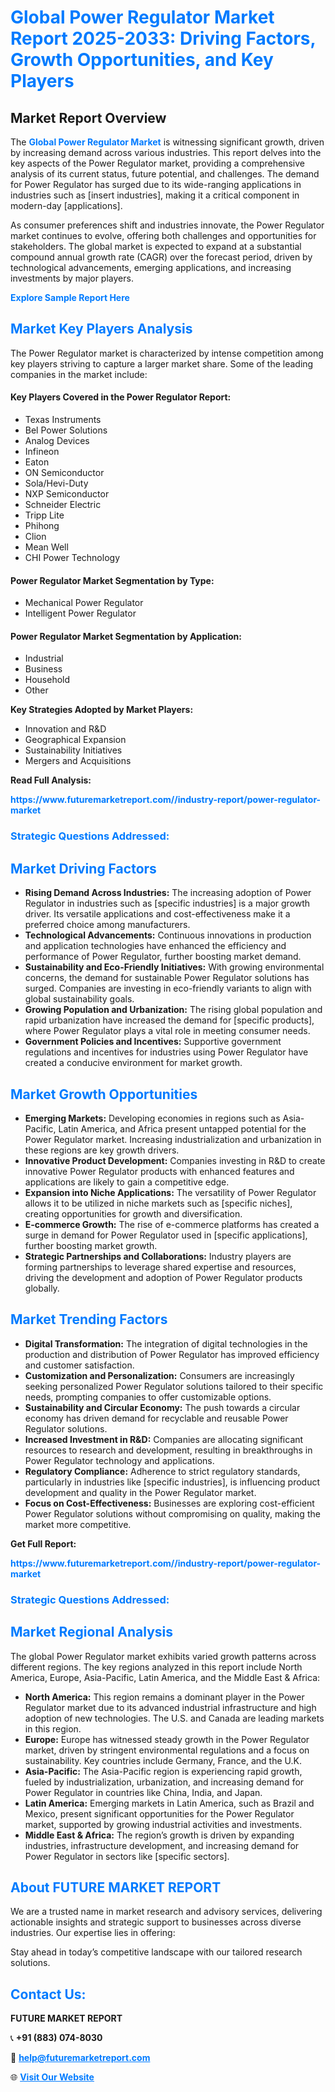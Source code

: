 <h1 style="color: #007BFF;">Global Power Regulator Market Report 2025-2033: Driving Factors, Growth Opportunities, and Key Players</h1>

<section id="overview">
<h2>Market Report Overview</h2>
<p>The <a href="https://www.futuremarketreport.com//industry-report/power-regulator-market" style="color: #007BFF; text-decoration: none;"><strong>Global Power Regulator Market</strong></a> is witnessing significant growth, driven by increasing demand across various industries. This report delves into the key aspects of the Power Regulator market, providing a comprehensive analysis of its current status, future potential, and challenges. The demand for Power Regulator has surged due to its wide-ranging applications in industries such as [insert industries], making it a critical component in modern-day [applications].</p>
<p>As consumer preferences shift and industries innovate, the Power Regulator market continues to evolve, offering both challenges and opportunities for stakeholders. The global market is expected to expand at a substantial compound annual growth rate (CAGR) over the forecast period, driven by technological advancements, emerging applications, and increasing investments by major players.</p>
</section>

<section id="overview">
<p><a href="https://www.futuremarketreport.com//request-sample/reportId=76839" style="color: #007BFF; text-decoration: none;"><strong>Explore Sample Report Here</strong></a></p>
</section>

<section id="key-players">
<h2 style="color: #007BFF;">Market Key Players Analysis</h2>
<p>The Power Regulator market is characterized by intense competition among key players striving to capture a larger market share. Some of the leading companies in the market include:</p>
<h4>Key Players Covered in the Power Regulator Report:</h4>
<ul><li>Texas Instruments</li><li>Bel Power Solutions</li><li>Analog Devices</li><li>Infineon</li><li>Eaton</li><li>ON Semiconductor</li><li>Sola/Hevi-Duty</li><li>NXP Semiconductor</li><li>Schneider Electric</li><li>Tripp Lite</li><li>Phihong</li><li>Clion</li><li>Mean Well</li><li>CHI Power Technology</li></ul>
<h4>Power Regulator Market Segmentation by Type:</h4>
<ul><li>Mechanical Power Regulator</li><li>Intelligent Power Regulator</li></ul>

<h4>Power Regulator Market Segmentation by Application:</h4>
<ul><li>Industrial</li><li>Business</li><li>Household</li><li>Other</li></ul>
<p><strong>Key Strategies Adopted by Market Players:</strong></p>
<ul>
<li>Innovation and R&D</li>
<li>Geographical Expansion</li>
<li>Sustainability Initiatives</li>
<li>Mergers and Acquisitions</li>
</ul>
</section>

<section>
<p><strong>Read Full Analysis: </strong></p><a href="https://www.futuremarketreport.com//industry-report/power-regulator-market" style="color: #007BFF; text-decoration: none;"><strong>https://www.futuremarketreport.com//industry-report/power-regulator-market</strong></a>
<h3 style="color: #007BFF;">Strategic Questions Addressed:</h3>
</section>

<section id="driving-factors">
<h2 style="color: #007BFF;">Market Driving Factors</h2>
<ul>
<li><strong>Rising Demand Across Industries:</strong> The increasing adoption of Power Regulator in industries such as [specific industries] is a major growth driver. Its versatile applications and cost-effectiveness make it a preferred choice among manufacturers.</li>
<li><strong>Technological Advancements:</strong> Continuous innovations in production and application technologies have enhanced the efficiency and performance of Power Regulator, further boosting market demand.</li>
<li><strong>Sustainability and Eco-Friendly Initiatives:</strong> With growing environmental concerns, the demand for sustainable Power Regulator solutions has surged. Companies are investing in eco-friendly variants to align with global sustainability goals.</li>
<li><strong>Growing Population and Urbanization:</strong> The rising global population and rapid urbanization have increased the demand for [specific products], where Power Regulator plays a vital role in meeting consumer needs.</li>
<li><strong>Government Policies and Incentives:</strong> Supportive government regulations and incentives for industries using Power Regulator have created a conducive environment for market growth.</li>
</ul>
</section>

<section id="growth-opportunities">
<h2 style="color: #007BFF;">Market Growth Opportunities</h2>
<ul>
<li><strong>Emerging Markets:</strong> Developing economies in regions such as Asia-Pacific, Latin America, and Africa present untapped potential for the Power Regulator market. Increasing industrialization and urbanization in these regions are key growth drivers.</li>
<li><strong>Innovative Product Development:</strong> Companies investing in R&D to create innovative Power Regulator products with enhanced features and applications are likely to gain a competitive edge.</li>
<li><strong>Expansion into Niche Applications:</strong> The versatility of Power Regulator allows it to be utilized in niche markets such as [specific niches], creating opportunities for growth and diversification.</li>
<li><strong>E-commerce Growth:</strong> The rise of e-commerce platforms has created a surge in demand for Power Regulator used in [specific applications], further boosting market growth.</li>
<li><strong>Strategic Partnerships and Collaborations:</strong> Industry players are forming partnerships to leverage shared expertise and resources, driving the development and adoption of Power Regulator products globally.</li>
</ul>
</section>

<section id="trending-factors">
<h2 style="color: #007BFF;">Market Trending Factors</h2>
<ul>
<li><strong>Digital Transformation:</strong> The integration of digital technologies in the production and distribution of Power Regulator has improved efficiency and customer satisfaction.</li>
<li><strong>Customization and Personalization:</strong> Consumers are increasingly seeking personalized Power Regulator solutions tailored to their specific needs, prompting companies to offer customizable options.</li>
<li><strong>Sustainability and Circular Economy:</strong> The push towards a circular economy has driven demand for recyclable and reusable Power Regulator solutions.</li>
<li><strong>Increased Investment in R&D:</strong> Companies are allocating significant resources to research and development, resulting in breakthroughs in Power Regulator technology and applications.</li>
<li><strong>Regulatory Compliance:</strong> Adherence to strict regulatory standards, particularly in industries like [specific industries], is influencing product development and quality in the Power Regulator market.</li>
<li><strong>Focus on Cost-Effectiveness:</strong> Businesses are exploring cost-efficient Power Regulator solutions without compromising on quality, making the market more competitive.</li>
</ul>
</section>

<section>
<p><strong>Get Full Report: </strong></p><a href="https://www.futuremarketreport.com//industry-report/power-regulator-market" style="color: #007BFF; text-decoration: none;"><strong>https://www.futuremarketreport.com//industry-report/power-regulator-market</strong></a>
<h3 style="color: #007BFF;">Strategic Questions Addressed:</h3>
</section>


<section id="regional-analysis">
<h2 style="color: #007BFF;">Market Regional Analysis</h2>
<p>The global Power Regulator market exhibits varied growth patterns across different regions. The key regions analyzed in this report include North America, Europe, Asia-Pacific, Latin America, and the Middle East & Africa:</p>
<ul>
<li><strong>North America:</strong> This region remains a dominant player in the Power Regulator market due to its advanced industrial infrastructure and high adoption of new technologies. The U.S. and Canada are leading markets in this region.</li>
<li><strong>Europe:</strong> Europe has witnessed steady growth in the Power Regulator market, driven by stringent environmental regulations and a focus on sustainability. Key countries include Germany, France, and the U.K.</li>
<li><strong>Asia-Pacific:</strong> The Asia-Pacific region is experiencing rapid growth, fueled by industrialization, urbanization, and increasing demand for Power Regulator in countries like China, India, and Japan.</li>
<li><strong>Latin America:</strong> Emerging markets in Latin America, such as Brazil and Mexico, present significant opportunities for the Power Regulator market, supported by growing industrial activities and investments.</li>
<li><strong>Middle East & Africa:</strong> The region’s growth is driven by expanding industries, infrastructure development, and increasing demand for Power Regulator in sectors like [specific sectors].</li>
</ul>
</section>

<footer>
<h2 style="color: #007BFF;">About FUTURE MARKET REPORT</h2>
<p>We are a trusted name in market research and advisory services, delivering actionable insights and strategic support to businesses across diverse industries. Our expertise lies in offering:</p>

<p>Stay ahead in today’s competitive landscape with our tailored research solutions.</p>

<h2 style="color: #007BFF;">Contact Us:</h2>
<p><strong>FUTURE MARKET REPORT</strong></p>
<p>📞 <strong>+91 (883) 074-8030</strong></p>
<p>📧 <strong><a href="mailto:help@futuremarketreport.com" style="color: #007BFF;">help@futuremarketreport.com</a></strong></p>
<p>🌐 <strong><a href="https://www.futuremarketreport.com/" style="color: #007BFF;">Visit Our Website</a></strong></p>
</footer>